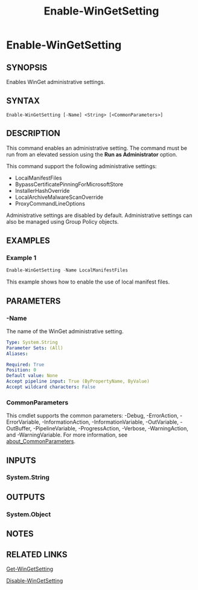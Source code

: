 ﻿---
external help file: Microsoft.WinGet.Client.Cmdlets.dll-Help.xml
Module Name: Microsoft.WinGet.Client
ms.date: 08/01/2024
online version:
schema: 2.0.0
title: Enable-WinGetSetting
---

# Enable-WinGetSetting

## SYNOPSIS

Enables WinGet administrative settings.

## SYNTAX

```
Enable-WinGetSetting [-Name] <String> [<CommonParameters>]
```

## DESCRIPTION

This command enables an administrative setting. The command must be run from an elevated session
using the **Run as Administrator** option.

This command support the following administrative settings:

- LocalManifestFiles
- BypassCertificatePinningForMicrosoftStore
- InstallerHashOverride
- LocalArchiveMalwareScanOverride
- ProxyCommandLineOptions

Administrative settings are disabled by default. Administrative settings can also be managed using
Group Policy objects.

## EXAMPLES

### Example 1

```powershell
Enable-WinGetSetting -Name LocalManifestFiles
```

This example shows how to enable the use of local manifest files.

## PARAMETERS

### -Name

The name of the WinGet administrative setting.

```yaml
Type: System.String
Parameter Sets: (All)
Aliases:

Required: True
Position: 0
Default value: None
Accept pipeline input: True (ByPropertyName, ByValue)
Accept wildcard characters: False
```

### CommonParameters

This cmdlet supports the common parameters: -Debug, -ErrorAction, -ErrorVariable,
-InformationAction, -InformationVariable, -OutVariable, -OutBuffer, -PipelineVariable,
-ProgressAction, -Verbose, -WarningAction, and -WarningVariable. For more information, see
[about_CommonParameters](http://go.microsoft.com/fwlink/?LinkID=113216).

## INPUTS

### System.String

## OUTPUTS

### System.Object

## NOTES

## RELATED LINKS

[Get-WinGetSetting](Get-WinGetSetting.md)

[Disable-WinGetSetting](Disable-WinGetSetting.md)
